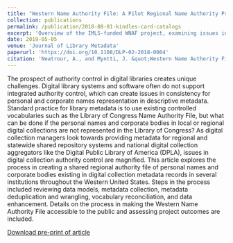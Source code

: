 ```yaml
---
title: "Western Name Authority File: A Pilot Regional Name Authority Project."
collection: publications
permalink: /publication/2018-08-01-kindles-card-catalogs
excerpt: 'Overview of the IMLS-funded WNAF project, examining issues in regional authority control for digital libraries.'
date: 2019-05-05
venue: 'Journal of Library Metadata'
paperurl: 'https://doi.org/10.1108/DLP-02-2018-0004'
citation: 'Neatrour, A., and Myntti, J. &quot;Western Name Authority File: A Pilot Regional Name Authority Project.&quot; <i>Journal of Library Metadata</i>. Vol. 19 Issue: 1-2, pp.19-38, https://doi.org/10.1108/DLP-02-2018-0004'
---
```

The prospect of authority control in digital libraries creates unique challenges. Digital library systems and software often do not support integrated authority control, which can create issues in consistency for personal and corporate names representation in descriptive metadata. Standard practice for library metadata is to use existing controlled vocabularies such as the Library of Congress Name Authority File, but what can be done if the personal names and corporate bodies in local or regional digital collections are not represented in the Library of Congress? As digital collection managers look towards providing metadata for regional and statewide shared repository systems and national digital collection aggregators like the Digital Public Library of America (DPLA), issues in digital collection authority control are magnified. This article explores the process in creating a shared regional authority file of personal names and corporate bodies existing in digital collection metadata records in several institutions throughout the Western United States. Steps in the process included reviewing data models, metadata collection, metadata deduplication and wrangling, vocabulary reconciliation, and data enhancement. Details on the process in making the Western Name Authority File accessible to the public and assessing project outcomes are included.

[Download pre-print of article](https://collections.lib.utah.edu/details?id=1427737)
